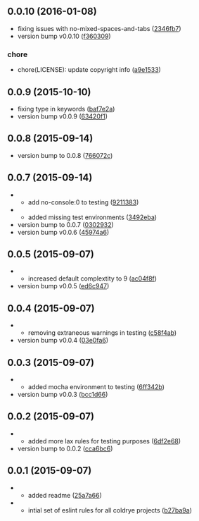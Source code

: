 <a name="0.0.10"></a>
## 0.0.10 (2016-01-08)


* fixing issues with no-mixed-spaces-and-tabs ([2346fb7](https://github.com/coldrye-es/eslint-config-coldrye/commit/2346fb7))
* version bump v0.0.10 ([f360309](https://github.com/coldrye-es/eslint-config-coldrye/commit/f360309))

### chore

* chore(LICENSE): update copyright info ([a9e1533](https://github.com/coldrye-es/eslint-config-coldrye/commit/a9e1533))



<a name="0.0.9"></a>
## 0.0.9 (2015-10-10)


* fixing type in keywords ([baf7e2a](https://github.com/coldrye-es/eslint-config-coldrye/commit/baf7e2a))
* version bump v0.0.9 ([63420f1](https://github.com/coldrye-es/eslint-config-coldrye/commit/63420f1))



<a name="0.0.8"></a>
## 0.0.8 (2015-09-14)


* version bump to 0.0.8 ([766072c](https://github.com/coldrye-es/eslint-config-coldrye/commit/766072c))



<a name="0.0.7"></a>
## 0.0.7 (2015-09-14)


* - add no-console:0 to testing ([9211383](https://github.com/coldrye-es/eslint-config-coldrye/commit/9211383))
* - added missing test environments ([3492eba](https://github.com/coldrye-es/eslint-config-coldrye/commit/3492eba))
* version bump to 0.0.7 ([0302932](https://github.com/coldrye-es/eslint-config-coldrye/commit/0302932))
* version bump v0.0.6 ([45974a6](https://github.com/coldrye-es/eslint-config-coldrye/commit/45974a6))



<a name="0.0.5"></a>
## 0.0.5 (2015-09-07)


* - increased default complextity to 9 ([ac04f8f](https://github.com/coldrye-es/eslint-config-coldrye/commit/ac04f8f))
* version bump v0.0.5 ([ed6c947](https://github.com/coldrye-es/eslint-config-coldrye/commit/ed6c947))



<a name="0.0.4"></a>
## 0.0.4 (2015-09-07)


* - removing extraneous warnings in testing ([c58f4ab](https://github.com/coldrye-es/eslint-config-coldrye/commit/c58f4ab))
* version bump v0.0.4 ([03e0fa6](https://github.com/coldrye-es/eslint-config-coldrye/commit/03e0fa6))



<a name="0.0.3"></a>
## 0.0.3 (2015-09-07)


* - added mocha environment to testing ([6ff342b](https://github.com/coldrye-es/eslint-config-coldrye/commit/6ff342b))
* version bump v0.0.3 ([bcc1d66](https://github.com/coldrye-es/eslint-config-coldrye/commit/bcc1d66))



<a name="0.0.2"></a>
## 0.0.2 (2015-09-07)


* - added more lax rules for testing purposes ([6df2e68](https://github.com/coldrye-es/eslint-config-coldrye/commit/6df2e68))
* version bump to 0.0.2 ([cca6bc6](https://github.com/coldrye-es/eslint-config-coldrye/commit/cca6bc6))



<a name="0.0.1"></a>
## 0.0.1 (2015-09-07)


* - added readme ([25a7a66](https://github.com/coldrye-es/eslint-config-coldrye/commit/25a7a66))
* - intial set of eslint rules for all coldrye projects ([b27ba9a](https://github.com/coldrye-es/eslint-config-coldrye/commit/b27ba9a))



